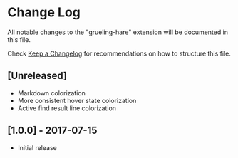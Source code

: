 # Change Log
All notable changes to the "grueling-hare" extension will be documented in this file.

Check [Keep a Changelog](http://keepachangelog.com/) for recommendations on how to structure this file.

## [Unreleased]
- Markdown colorization
- More consistent hover state colorization
- Active find result line colorization

## [1.0.0] - 2017-07-15
- Initial release
